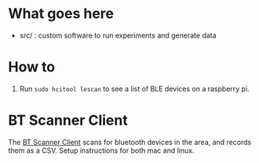 # What goes here

* src/ : custom software to run experiments and generate data


# How to

1. Run `sudo hcitool lescan` to see a list of BLE devices on a raspberry pi.


# BT Scanner Client

The [BT Scanner Client](./bt-scanner-client/README.md) scans for bluetooth devices in the area,
and records them as a CSV. Setup instructions for both mac and linux.
